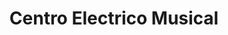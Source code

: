 ---
title: "Centro Electrico Musical"
url: /playa-grande-ixcan/centro-electrico-musical/
shop: aparato
---